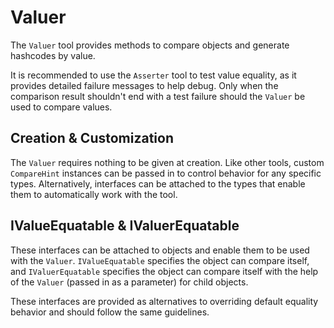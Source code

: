 # Valuer

The `Valuer` tool provides methods to compare objects and generate hashcodes by value.

It is recommended to use the `Asserter` tool to test value equality, as it provides detailed failure messages to help debug. Only when the comparison result shouldn't end with a test failure should the `Valuer` be used to compare values.

## Creation & Customization

The `Valuer` requires nothing to be given at creation. Like other tools, custom `CompareHint` instances can be passed in to control behavior for any specific types. Alternatively, interfaces can be attached to the types that enable them to automatically work with the tool.

## IValueEquatable & IValuerEquatable

These interfaces can be attached to objects and enable them to be used with the `Valuer`. `IValueEquatable` specifies the object can compare itself, and `IValuerEquatable` specifies the object can compare itself with the help of the `Valuer` (passed in as a parameter) for child objects.

These interfaces are provided as alternatives to overriding default equality behavior and should follow the same guidelines.

